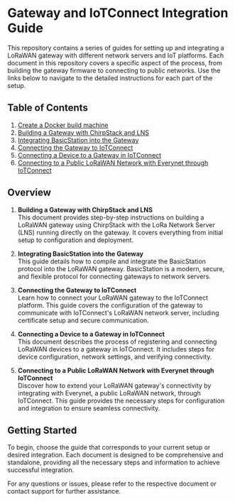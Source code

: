 # Gateway and IoTConnect Integration Guide

This repository contains a series of guides for setting up and integrating a LoRaWAN gateway with different network servers and IoT platforms. Each document in this repository covers a specific aspect of the process, from building the gateway firmware to connecting to public networks. Use the links below to navigate to the detailed instructions for each part of the setup.

## Table of Contents

1. [Create a Docker build machine](docs/build-machine-docker.md)
2. [Building a Gateway with ChirpStack and LNS](docs/local-lns-build.md)
3. [Integrating BasicStation into the Gateway](docs/lora-basics-build.md)
4. [Connecting the Gateway to IoTConnect](https://docs.iotconnect.io/iotconnect/user-manuals/devices/device/lorawan/)
5. [Connecting a Device to a Gateway in IoTConnect](https://docs.iotconnect.io/iotconnect/user-manuals/devices/device/lorawan/#:~:text=Create%20a%20LoRaWAN%20device,in%20the%20following%20fields%3A)
6. [Connecting to a Public LoRaWAN Network with Everynet through IoTConnect](https://docs.iotconnect.io/iotconnect/user-manuals/devices/device/lorawan/#:~:text=Create%20a%20LoRaWAN%20device,in%20the%20following%20fields%3A)

## Overview

1. **Building a Gateway with ChirpStack and LNS**  
   This document provides step-by-step instructions on building a LoRaWAN gateway using ChirpStack with the LoRa Network Server (LNS) running directly on the gateway. It covers everything from initial setup to configuration and deployment.

2. **Integrating BasicStation into the Gateway**  
   This guide details how to compile and integrate the BasicStation protocol into the LoRaWAN gateway. BasicStation is a modern, secure, and flexible protocol for connecting gateways to network servers.

3. **Connecting the Gateway to IoTConnect**  
   Learn how to connect your LoRaWAN gateway to the IoTConnect platform. This guide covers the configuration of the gateway to communicate with IoTConnect's LoRaWAN network server, including certificate setup and secure communication.

4. **Connecting a Device to a Gateway in IoTConnect**  
   This document describes the process of registering and connecting LoRaWAN devices to a gateway in IoTConnect. It includes steps for device configuration, network settings, and verifying connectivity.

5. **Connecting to a Public LoRaWAN Network with Everynet through IoTConnect**  
   Discover how to extend your LoRaWAN gateway's connectivity by integrating with Everynet, a public LoRaWAN network, through IoTConnect. This guide provides the necessary steps for configuration and integration to ensure seamless connectivity.

## Getting Started

To begin, choose the guide that corresponds to your current setup or desired integration. Each document is designed to be comprehensive and standalone, providing all the necessary steps and information to achieve successful integration.

For any questions or issues, please refer to the respective document or contact support for further assistance.

